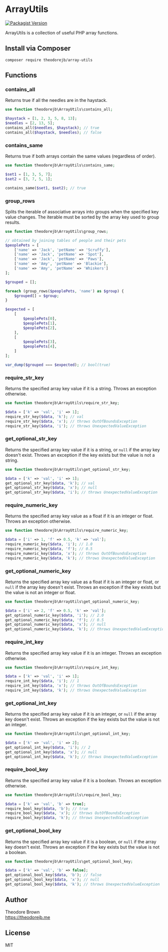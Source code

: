 # ArrayUtils

[![Packagist Version](https://img.shields.io/packagist/v/theodorejb/array-utils.svg)](https://packagist.org/packages/theodorejb/array-utils)

ArrayUtils is a collection of useful PHP array functions.

## Install via Composer

`composer require theodorejb/array-utils`

## Functions

### contains_all

Returns true if all the needles are in the haystack.

```php
use function theodorejb\ArrayUtils\contains_all;

$haystack = [1, 2, 3, 5, 8, 13];
$needles = [2, 13, 5];
contains_all($needles, $haystack); // true
contains_all($haystack, $needles); // false
```

### contains_same

Returns true if both arrays contain the same values (regardless of order).

```php
use function theodorejb\ArrayUtils\contains_same;

$set1 = [1, 3, 5, 7];
$set2 = [3, 7, 5, 1];

contains_same($set1, $set2); // true
```

### group_rows

Splits the iterable of associative arrays into groups when the specified key
value changes. The iterable must be sorted by the array key used to group results.

```php
use function theodorejb\ArrayUtils\group_rows;

// obtained by joining tables of people and their pets
$peoplePets = [
    ['name' => 'Jack', 'petName' => 'Scruffy'],
    ['name' => 'Jack', 'petName' => 'Spot'],
    ['name' => 'Jack', 'petName' => 'Paws'],
    ['name' => 'Amy', 'petName' => 'Blackie'],
    ['name' => 'Amy', 'petName' => 'Whiskers']
];

$grouped = [];

foreach (group_rows($peoplePets, 'name') as $group) {
    $grouped[] = $group;
}

$expected = [
    [
        $peoplePets[0],
        $peoplePets[1],
        $peoplePets[2],
    ],
    [
        $peoplePets[3],
        $peoplePets[4],
    ]
];

var_dump($grouped === $expected); // bool(true)
```

### require_str_key

Returns the specified array key value if it is a string. Throws an exception otherwise.

```php
use function theodorejb\ArrayUtils\require_str_key;

$data = ['k' => 'val', 'i' => 1];
require_str_key($data, 'k'); // val
require_str_key($data, 'x'); // throws OutOfBoundsException
require_str_key($data, 'i'); // throws UnexpectedValueException
```

### get_optional_str_key

Returns the specified array key value if it is a string, or `null` if the array key doesn't exist.
Throws an exception if the key exists but the value is not a string.

```php
use function theodorejb\ArrayUtils\get_optional_str_key;

$data = ['k' => 'val', 'i' => 1];
get_optional_str_key($data, 'k'); // val
get_optional_str_key($data, 'x'); // null
get_optional_str_key($data, 'i'); // throws UnexpectedValueException
```

### require_numeric_key

Returns the specified array key value as a float if it is an integer or float. Throws an exception otherwise.

```php
use function theodorejb\ArrayUtils\require_numeric_key;

$data = ['i' => 1, 'f' => 0.5, 'k' => 'val'];
require_numeric_key($data, 'i'); // 1.0
require_numeric_key($data, 'f'); // 0.5
require_numeric_key($data, 'x'); // throws OutOfBoundsException
require_numeric_key($data, 'k'); // throws UnexpectedValueException
```

### get_optional_numeric_key

Returns the specified array key value as a float if it is an integer or float, or `null` if the array key doesn't exist.
Throws an exception if the key exists but the value is not an integer or float.

```php
use function theodorejb\ArrayUtils\get_optional_numeric_key;

$data = ['i' => 2, 'f' => 0.5, 'k' => 'val'];
get_optional_numeric_key($data, 'i'); // 2.0
get_optional_numeric_key($data, 'f'); // 0.5
get_optional_numeric_key($data, 'x'); // null
get_optional_numeric_key($data, 'k'); // throws UnexpectedValueException
```

### require_int_key

Returns the specified array key value if it is an integer. Throws an exception otherwise.

```php
use function theodorejb\ArrayUtils\require_int_key;

$data = ['k' => 'val', 'i' => 1];
require_int_key($data, 'i'); // 1
require_int_key($data, 'x'); // throws OutOfBoundsException
require_int_key($data, 'k'); // throws UnexpectedValueException
```

### get_optional_int_key

Returns the specified array key value if it is an integer, or `null` if the array key doesn't exist.
Throws an exception if the key exists but the value is not an integer.

```php
use function theodorejb\ArrayUtils\get_optional_int_key;

$data = ['k' => 'val', 'i' => 2];
get_optional_int_key($data, 'i'); // 2
get_optional_int_key($data, 'x'); // null
get_optional_int_key($data, 'k'); // throws UnexpectedValueException
```

### require_bool_key

Returns the specified array key value if it is a boolean. Throws an exception otherwise.

```php
use function theodorejb\ArrayUtils\require_bool_key;

$data = ['k' => 'val', 'b' => true];
require_bool_key($data, 'b'); // true
require_bool_key($data, 'x'); // throws OutOfBoundsException
require_bool_key($data, 'k'); // throws UnexpectedValueException
```

### get_optional_bool_key

Returns the specified array key value if it is a boolean, or `null` if the array key doesn't exist.
Throws an exception if the key exists but the value is not a boolean.

```php
use function theodorejb\ArrayUtils\get_optional_bool_key;

$data = ['k' => 'val', 'b' => false];
get_optional_bool_key($data, 'b'); // false
get_optional_bool_key($data, 'x'); // null
get_optional_bool_key($data, 'k'); // throws UnexpectedValueException
```

## Author

Theodore Brown  
<https://theodorejb.me>

## License

MIT
